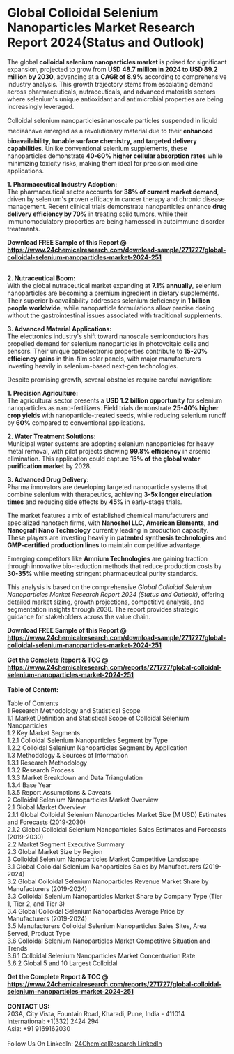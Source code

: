 <h1>Global Colloidal Selenium Nanoparticles Market Research Report 2024(Status and Outlook)</h1><p>The global <strong>colloidal selenium nanoparticles market</strong> is poised for significant expansion, projected to grow from <strong>USD 48.7 million in 2024 to USD 89.2 million by 2030</strong>, advancing at a <strong>CAGR of 8.9%</strong> according to comprehensive industry analysis. This growth trajectory stems from escalating demand across pharmaceuticals, nutraceuticals, and advanced materials sectors where selenium's unique antioxidant and antimicrobial properties are being increasingly leveraged.</p><p>Colloidal selenium nanoparticlesânanoscale particles suspended in liquid mediaâhave emerged as a revolutionary material due to their <strong>enhanced bioavailability, tunable surface chemistry, and targeted delivery capabilities</strong>. Unlike conventional selenium supplements, these nanoparticles demonstrate <strong>40-60% higher cellular absorption rates</strong> while minimizing toxicity risks, making them ideal for precision medicine applications.</p><p><strong>1. Pharmaceutical Industry Adoption:</strong><br>
The pharmaceutical sector accounts for <strong>38% of current market demand</strong>, driven by selenium's proven efficacy in cancer therapy and chronic disease management. Recent clinical trials demonstrate nanoparticles enhance <strong>drug delivery efficiency by 70%</strong> in treating solid tumors, while their immunomodulatory properties are being harnessed in autoimmune disorder treatments.</p><div><b>Download FREE Sample of this Report @ 
            <a href="https://www.24chemicalresearch.com/download-sample/271727/global-colloidal-selenium-nanoparticles-market-2024-251">
            https://www.24chemicalresearch.com/download-sample/271727/global-colloidal-selenium-nanoparticles-market-2024-251</a></b></div><br><p><strong>2. Nutraceutical Boom:</strong><br>
With the global nutraceutical market expanding at <strong>7.1% annually</strong>, selenium nanoparticles are becoming a premium ingredient in dietary supplements. Their superior bioavailability addresses selenium deficiency in <strong>1 billion people worldwide</strong>, while nanoparticle formulations allow precise dosing without the gastrointestinal issues associated with traditional supplements.</p><p><strong>3. Advanced Material Applications:</strong><br>
The electronics industry's shift toward nanoscale semiconductors has propelled demand for selenium nanoparticles in photovoltaic cells and sensors. Their unique optoelectronic properties contribute to <strong>15-20% efficiency gains</strong> in thin-film solar panels, with major manufacturers investing heavily in selenium-based next-gen technologies.</p><p>Despite promising growth, several obstacles require careful navigation:</p><p><strong>1. Precision Agriculture:</strong><br>
The agricultural sector presents a <strong>USD 1.2 billion opportunity</strong> for selenium nanoparticles as nano-fertilizers. Field trials demonstrate <strong>25-40% higher crop yields</strong> with nanoparticle-treated seeds, while reducing selenium runoff by <strong>60%</strong> compared to conventional applications.</p><p><strong>2. Water Treatment Solutions:</strong><br>
Municipal water systems are adopting selenium nanoparticles for heavy metal removal, with pilot projects showing <strong>99.8% efficiency</strong> in arsenic elimination. This application could capture <strong>15% of the global water purification market</strong> by 2028.</p><p><strong>3. Advanced Drug Delivery:</strong><br>
Pharma innovators are developing targeted nanoparticle systems that combine selenium with therapeutics, achieving <strong>3-5x longer circulation times</strong> and reducing side effects by <strong>45%</strong> in early-stage trials.</p><p>The market features a mix of established chemical manufacturers and specialized nanotech firms, with <strong>Nanoshel LLC, American Elements, and Nanografi Nano Technology</strong> currently leading in production capacity. These players are investing heavily in <strong>patented synthesis technologies</strong> and <strong>GMP-certified production lines</strong> to maintain competitive advantage.</p><p>Emerging competitors like <strong>Amnium Technologies</strong> are gaining traction through innovative bio-reduction methods that reduce production costs by <strong>30-35%</strong> while meeting stringent pharmaceutical purity standards.</p><p>This analysis is based on the comprehensive <em>Global Colloidal Selenium Nanoparticles Market Research Report 2024 (Status and Outlook)</em>, offering detailed market sizing, growth projections, competitive analysis, and segmentation insights through 2030. The report provides strategic guidance for stakeholders across the value chain.</p><div><b>Download FREE Sample of this Report @ 
            <a href="https://www.24chemicalresearch.com/download-sample/271727/global-colloidal-selenium-nanoparticles-market-2024-251">
            https://www.24chemicalresearch.com/download-sample/271727/global-colloidal-selenium-nanoparticles-market-2024-251</a></b></div><br><div><b>Get the Complete Report & TOC @ 
            <a href="https://www.24chemicalresearch.com/reports/271727/global-colloidal-selenium-nanoparticles-market-2024-251">
            https://www.24chemicalresearch.com/reports/271727/global-colloidal-selenium-nanoparticles-market-2024-251</a></b></div><br>
            <b>Table of Content:</b><p>Table of Contents<br />
1 Research Methodology and Statistical Scope<br />
1.1 Market Definition and Statistical Scope of Colloidal Selenium Nanoparticles<br />
1.2 Key Market Segments<br />
1.2.1 Colloidal Selenium Nanoparticles Segment by Type<br />
1.2.2 Colloidal Selenium Nanoparticles Segment by Application<br />
1.3 Methodology & Sources of Information<br />
1.3.1 Research Methodology<br />
1.3.2 Research Process<br />
1.3.3 Market Breakdown and Data Triangulation<br />
1.3.4 Base Year<br />
1.3.5 Report Assumptions & Caveats<br />
2 Colloidal Selenium Nanoparticles Market Overview<br />
2.1 Global Market Overview<br />
2.1.1 Global Colloidal Selenium Nanoparticles Market Size (M USD) Estimates and Forecasts (2019-2030)<br />
2.1.2 Global Colloidal Selenium Nanoparticles Sales Estimates and Forecasts (2019-2030)<br />
2.2 Market Segment Executive Summary<br />
2.3 Global Market Size by Region<br />
3 Colloidal Selenium Nanoparticles Market Competitive Landscape<br />
3.1 Global Colloidal Selenium Nanoparticles Sales by Manufacturers (2019-2024)<br />
3.2 Global Colloidal Selenium Nanoparticles Revenue Market Share by Manufacturers (2019-2024)<br />
3.3 Colloidal Selenium Nanoparticles Market Share by Company Type (Tier 1, Tier 2, and Tier 3)<br />
3.4 Global Colloidal Selenium Nanoparticles Average Price by Manufacturers (2019-2024)<br />
3.5 Manufacturers Colloidal Selenium Nanoparticles Sales Sites, Area Served, Product Type<br />
3.6 Colloidal Selenium Nanoparticles Market Competitive Situation and Trends<br />
3.6.1 Colloidal Selenium Nanoparticles Market Concentration Rate<br />
3.6.2 Global 5 and 10 Largest Colloidal</p><div><b>Get the Complete Report & TOC @ 
            <a href="https://www.24chemicalresearch.com/reports/271727/global-colloidal-selenium-nanoparticles-market-2024-251">
            https://www.24chemicalresearch.com/reports/271727/global-colloidal-selenium-nanoparticles-market-2024-251</a></b></div><br><b>CONTACT US:</b><br>
            203A, City Vista, Fountain Road, Kharadi, Pune, India - 411014<br>
            International: +1(332) 2424 294<br>
            Asia: +91 9169162030 <br><br>
            Follow Us On LinkedIn: <a href="https://www.linkedin.com/company/24chemicalresearch/">24ChemicalResearch LinkedIn</a>